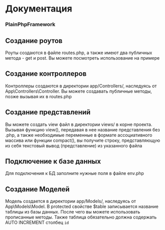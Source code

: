 # Документация
### PlainPhpFramework

## Создание роутов
Роуты создаются в файле routes.php, а также имеют два публичных метода - get и post. Вы можете посмотреть использование на примере

## Создание контроллеров
Контроллеры создаются в директории app/Controllers/, наследуясь от App\Controllers\Controller. Вы можете создавать публичные методы, позже вызывая их в routes.php

## Создание представлений
Вы можете создать view файл в директории views/ в корне проекта. Вызывая функцию view(), передавая в нее название представления без .php, а также необходимые переменные в формате ассоциативного массива или функции compact(), вы получите строку, представляющую из себя текстовый вывод (представление) из указанного файла

## Подключение к базе данных
Для подключения к БД заполните нужные поля в файле env.php

## Создание Моделей
Модель создается в директории app/Models/, наследуясь от App\Models\Model. В protected свойстве $table записывается название таблицы из базы данных. После чего вы можете использовать прописанные методы. Также таблица обязательно должна содержать AUTO INCREMENT столбец `id`